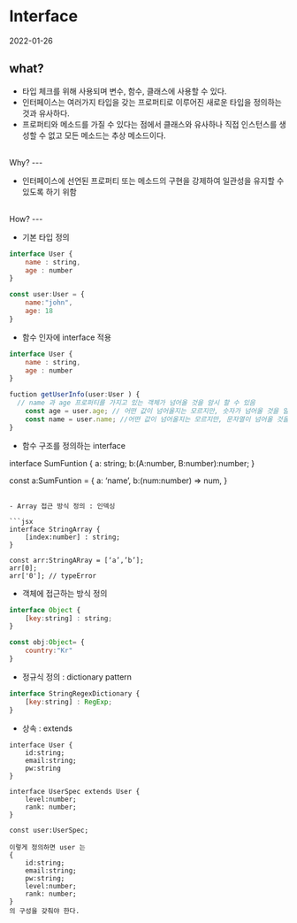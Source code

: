 # Interface

2022-01-26


what?
---
- 타입 체크를 위해 사용되며 변수, 함수, 클래스에 사용할 수 있다.
- 인터페이스는 여러가지 타입을 갖는 프로퍼티로 이루어진 새로운 타입을 정의하는 것과 유사하다.
- 프로퍼티와 메소드를 가질 수 있다는 점에서 클래스와 유사하나 직접 인스턴스를 생성할 수 없고 모든 메소드는 추상 메소드이다.

<br />
Why?
---

- 인터페이스에 선언된 프로퍼티 또는 메소드의 구현을 강제하여 일관성을 유지할 수 있도록 하기 위함

<br />
How?
---

- 기본 타입 정의

```jsx
interface User {
	name : string,
	age : number
}

const user:User = {
	name:"john",
	age: 18
}
```

- 함수 인자에 interface 적용

```jsx
interface User {
	name : string,
	age : number
}

fuction getUserInfo(user:User ) {
  // name 과 age 프로퍼티를 가지고 있는 객체가 넘어올 것을 암시 할 수 있음
	const age = user.age; // 어떤 값이 넘어올지는 모르지만, 숫자가 넘어올 것을 알 수 있다.
	const name = user.name; //어떤 값이 넘어올지는 모르지만, 문자열이 넘어올 것을 알 수 있다.
}
```

- 함수 구조를 정의하는 interface

interface SumFuntion {
	a: string;
	b:(A:number, B:number):number;
}

const a:SumFuntion = {
	a: ‘name’,
	b:(num:number) ⇒ num,
}

```

- Array 접근 방식 정의 : 인덱싱

```jsx
interface StringArray {
	[index:number] : string;
}

const arr:StringARray = [‘a’,’b’];
arr[0];
arr['0']; // typeError
```

- 객체에 접근하는 방식 정의

```jsx
interface Object {
	[key:string] : string;
}

const obj:Object= {
	country:"Kr"
}
```

- 정규식 정의 : dictionary pattern

```jsx
interface StringRegexDictionary {
	[key:string] : RegExp;
}
```

- 상속 : extends

```
interface User {
	id:string;
	email:string;
	pw:string
}

interface UserSpec extends User {
	level:number;
	rank: number;
}

const user:UserSpec; 

이렇게 정의하면 user 는 
{
	id:string;
	email:string;
	pw:string;
	level:number;
	rank: number;
}
의 구성을 갖춰야 한다.

```